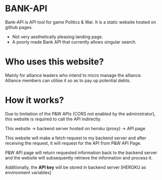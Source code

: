 # BANK-API
Bank-API is API tool for game Politics & War. It is a static website hosted on github pages. 

* Not very aesthetically pleasing landing page.
* A poorly made Bank API that currently allows singular search.

# Who uses this website?
Mainly for alliance leaders who intend to micro manage the alliance. Alliance members can utilise it so as to pay up potential debts.

# How it works?
Due to limitation of the P&W APIs (CORS not enabled by the administrator), this website is required to call the API indirectly.

This website -> backend server hosted on heroku (proxy) -> API page 

This website will make a fetch request to my backend server and after receiving the request, it will request for the API from P&W API Page. 

P&W API page will return requested information back to the backend server and the website will subsequently retrieve the information and process it.

Additionally, the **API key** will be stored in backend server [HEROKU as environment variables]
